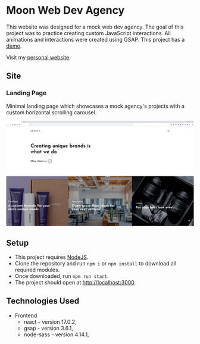 # Moon Web Dev Agency

This website was designed for a mock web dev agency. The goal of this project was to practice creating custom JavaScript interactions. All animations and interactions were created using GSAP. This project has a [demo](https://luisvilla.xyz/projects/moon/demo).

Visit my [personal website](https://luisvilla.xyz).

## Site

### Landing Page

Minimal landing page which showcases a mock agency's projects with a custom horizontal scrolling carousel.

![Home Page Screenshot](./src/assets/desktop.jpg)

## Setup

- This project requires [NodeJS](https://nodejs.org/en/).
- Clone the repository and run `npm i` or `npm install` to download all required modules.
- Once downloaded, run `npm run start`.
- The project should open at [http://localhost:3000](http://localhost:3000).

## Technologies Used

- Frontend
  - react - version 17.0.2,
  - gsap - version 3.6.1,
  - node-sass - version 4.14.1,
